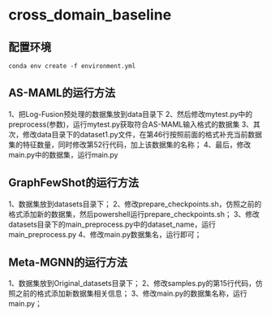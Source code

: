 # cross_domain_baseline
## 配置环境
```
conda env create -f environment.yml
```
## AS-MAML的运行方法
1、把Log-Fusion预处理的数据集放到data目录下
2、然后修改mytest.py中的preprocess(参数)，运行mytest.py获取符合AS-MAML输入格式的数据集
3、其次，修改data目录下的dataset1.py文件，在第46行按照前面的格式补充当前数据集的特征数量，同时修改第52行代码，加上该数据集的名称；
4、最后，修改main.py中的数据集，运行main.py

## GraphFewShot的运行方法
1、数据集放到datasets目录下；
2、修改prepare_checkpoints.sh，仿照之前的格式添加新的数据集，然后powershell运行prepare_checkpoints.sh；
3、修改datasets目录下的main_preprocess.py中的dataset_name，运行main_preprocess.py
4、修改main.py数据集名，运行即可；

## Meta-MGNN的运行方法
1、数据集放到Original_datasets目录下；
2、修改samples.py的第15行代码，仿照之前的格式添加新数据集相关信息；
3、修改main.py的数据集名称，运行main.py；


